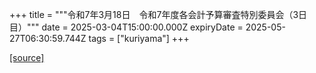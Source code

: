 +++
title = """令和7年3月18日　令和7年度各会計予算審査特別委員会（3日目）"""
date = 2025-03-04T15:00:00.000Z
expiryDate = 2025-05-27T06:30:59.744Z
tags = ["kuriyama"]
+++


[[source]](https://www.town.kuriyama.hokkaido.jp/site/gikai/30680.html)

